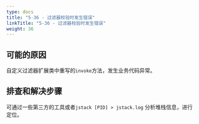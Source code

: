 ```yaml
---
type: docs
title: "5-36 - 过滤器校验时发生错误"
linkTitle: "5-36 - 过滤器校验时发生错误"
weight: 36
---
```


## 可能的原因

自定义过滤器扩展类中重写的`invoke`方法，发生业务代码异常。

## 排查和解决步骤

可通过一些第三方的工具或者`jstack [PID] > jstack.log` 分析堆栈信息，进行定位。

<p style="margin-top: 3rem;"> </p>